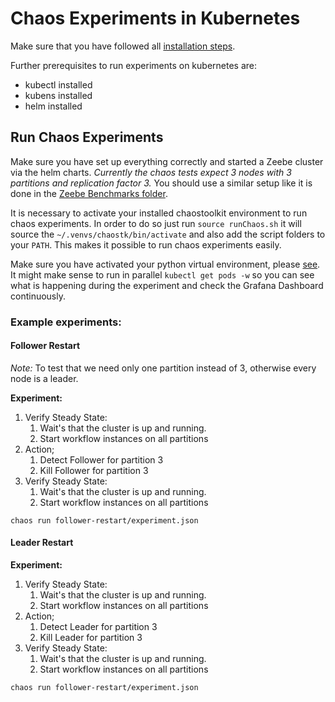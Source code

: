 # Chaos Experiments in Kubernetes

Make sure that you have followed all [installation steps](../README.md).

Further prerequisites to run experiments on kubernetes are:

 * kubectl installed
 * kubens installed
 * helm installed 

## Run Chaos Experiments

Make sure you have set up everything correctly and started a Zeebe cluster via the helm charts. _Currently the chaos tests
expect 3 nodes with 3 partitions and replication factor 3._ You should use a similar setup like it is done in the [Zeebe Benchmarks folder](https://github.com/zeebe-io/zeebe/tree/develop/benchmarks).


It is necessary to activate your installed chaostoolkit environment to run chaos experiments.
In order to do so just run `source runChaos.sh` it will source the `~/.venvs/chaostk/bin/activate` and also add the 
script folders to your `PATH`. This makes it possible to run chaos experiments easily.


Make sure you have activated your python virtual environment, please [see](../README.md).
It might make sense to run in parallel `kubectl get pods -w` so you can see what is happening during the experiment
and check the Grafana Dashboard continuously.

### Example experiments:

#### Follower Restart

_Note:_ To test that we need only one partition instead of 3, otherwise every node is a leader.

**Experiment:**
1. Verify Steady State:
    1. Wait's that the cluster is up and running.
    2. Start workflow instances on all partitions
2. Action;
    1. Detect Follower for partition 3
    2. Kill Follower for partition 3
3. Verify Steady State:
    1. Wait's that the cluster is up and running.
    2. Start workflow instances on all partitions

```
chaos run follower-restart/experiment.json
```

#### Leader Restart
**Experiment:**
1. Verify Steady State:
    1. Wait's that the cluster is up and running.
    2. Start workflow instances on all partitions
2. Action;
    1. Detect Leader for partition 3
    2. Kill Leader for partition 3
3. Verify Steady State:
    1. Wait's that the cluster is up and running.
    2. Start workflow instances on all partitions

```
chaos run follower-restart/experiment.json
```
